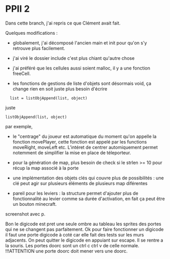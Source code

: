 # PPII 2

Dans cette branch, j'ai repris ce que Clément avait fait.

Quelques modifications :

- globalement, j'ai décomposé l'ancien main et init pour qu'on s'y retrouve plus facilement.
- j'ai viré le dossier include c'est plus chiant qu'autre chose
- j'ai préféré que les cellules aussi soient malloc, il y a une fonction freeCell.

- les fonctions de gestions de liste d'objets sont désormais void, ça change rien en soit juste plus besoin d'écrire

```
  list = listObjAppend(list, object)

```

juste

```
listObjAppend(list, object)
```

par exemple,

- le "centrage" du joueur est automatique du moment qu'on appelle la fonction movePlayer, cette fonction est appelé par les functions moveRight, moveLeft etc. L'intéret de centrer automiquement permet notemment de simplifier la mise en place de téleporteur.

- pour la génération de map, plus besoin de check si le strlen >= 10 pour récup la map associé à la porte

- une implémentation des objets clés qui couvre plus de possibilités : une clé peut agir sur plusieurs éléments de plusieurs map diférentes
- pareil pour les leviers : la structure permet d'ajouter plus de fonctionnalité au levier comme sa durée d'activation, en fait ça peut être un bouton minecraft.

screenshot avec p.

Bon le digicode est pret une seule ombre au tableau les sprites des portes qui ne se changent pas parfaitement.
Ok pour faire fonctionner un digicode il faut une porte digicode à coté car elle fait des tests sur les murs adjacents.
On peut quitter le digicode en appuiant sur escape. Il se rentre a la souris. Les portes doorc sont un ctrl c ctrl v de celle normale.
!!!ATTENTION une porte doorc doit mener vers une doorc.
